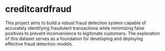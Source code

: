 # creditcardfraud
This project aims to build a robust fraud detection system capable of accurately identifying fraudulent transactions while minimizing false positives to prevent inconvenience to legitimate customers. The exploration of this dataset serves as a foundation for developing and deploying effective fraud detection models.
